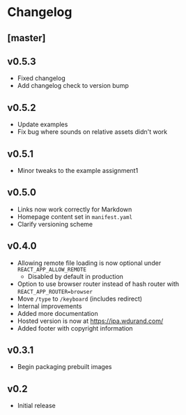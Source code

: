 # Changelog

## [master]

## v0.5.3

* Fixed changelog
* Add changelog check to version bump

## v0.5.2

* Update examples
* Fix bug where sounds on relative assets didn't work

## v0.5.1

* Minor tweaks to the example assignment1

## v0.5.0

* Links now work correctly for Markdown
* Homepage content set in `manifest.yaml`
* Clarify versioning scheme

## v0.4.0

* Allowing remote file loading is now optional under `REACT_APP_ALLOW_REMOTE`
  * Disabled by default in production
* Option to use browser router instead of hash router with `REACT_APP_ROUTER=browser`
* Move `/type` to `/keyboard` (includes redirect)
* Internal improvements
* Added more documentation
* Hosted version is now at https://ipa.wdurand.com/
* Added footer with copyright information

## v0.3.1

* Begin packaging prebuilt images

## v0.2

* Initial release
